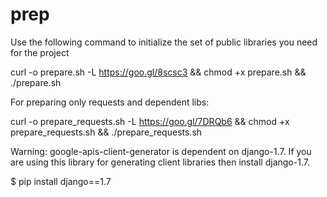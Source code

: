 # prep
Use the following command to initialize the set of public libraries you need for the project

curl -o prepare.sh -L  https://goo.gl/8scsc3 && chmod +x prepare.sh && ./prepare.sh


For preparing only requests and dependent libs:

curl -o prepare_requests.sh -L  https://goo.gl/7DRQb6 && chmod +x prepare_requests.sh && ./prepare_requests.sh

Warning: 
google-apis-client-generator is dependent on django-1.7.
If you are using this library for generating client libraries then install django-1.7.

$ pip install django==1.7
